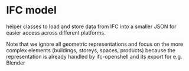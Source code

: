 # IFC model
helper classes to load and store data from IFC into a smaller JSON for easier access across different platforms.

Note that we ignore all geometric representations and focus on the more complex elements (buildings, storeys, spaces, products) because the representation is already handled by ifc-openshell and its export for e.g. Blender

